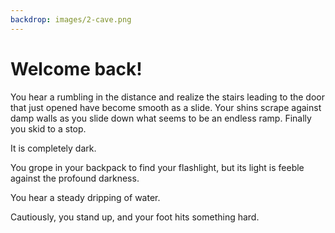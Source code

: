 ```yaml
---
backdrop: images/2-cave.png
---
```


# Welcome back!

You hear a rumbling in the distance and realize the stairs leading to the door that just opened have become smooth as a slide. Your shins scrape against damp walls as you slide down what seems to be an endless ramp. Finally you skid to a stop.

It is completely dark.

You grope in your backpack to find your flashlight, but its light is feeble against the profound darkness.

You hear a steady dripping of water.

Cautiously, you stand up, and your foot hits something hard.

<Item id="12" />

<Page url="567" instructions="Look closer" condition="12" action="Suddenly, the stone begins to glow a strange blue color" />



